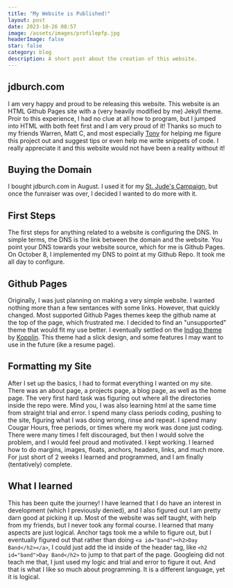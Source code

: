 ```yaml
---
title: "My Website is Published!"
layout: post
date: 2023-10-26 08:57
image: /assets/images/profilepfp.jpg
headerImage: false
star: false
category: blog
description: A short post about the creation of this website.
---
```


## jdburch.com
I am very happy and proud to be releasing this website. This website is an HTML Github Pages site with a (very heavily modified by me) Jekyll theme. Proir to this experience, I had no clue at all how to program, but I jumped into HTML with both feet first and I am very proud of it! Thanks so much to my friends Warren, Matt C, and most especially [Tony](https://tonyscida.com) for helping me figure this project out and suggest tips or even help me write snippets of code. I really appreciate it and this website would not have been a reality without it!


## Buying the Domain
I bought jdburch.com in August. I used it for my [St. Jude's Campaign](https://jdburch.com/2023), but once the funraiser was over, I decided I wanted to do more with it.


## First Steps
The first steps for anything related to a website is configuring the DNS. In simple terms, the DNS is the link between the domain and the website. You point your DNS towards your website source, which for me is Github Pages. On October 8, I implemented my DNS to point at my Github Repo. It took me all day to configure.


## Github Pages
Originally, I was just planning on making a very simple website. I wanted nothing more than a few sentances with some links. However, that quickly changed. Most supported Github Pages themes keep the github name at the top of the page, which frustrated me. I decided to find an "unsupported" theme that would fit my use better. I eventually settled on the [Indigo theme](https://github.com/sergiokopplin/indigo) by [Kopplin](https://github.com/sergiokopplin/indigo). This theme had a slick design, and some features I may want to use in the future (ike a resume page).


## Formatting my Site
After I set up the basics, I had to format everything I wanted on my site. There was an about page, a projects page, a blog page, as well as the home page. The very first hard task was figuring out where all the directories inside the repo were. Mind you, I was also learning html at the same time from straight trial and error. I spend many class periods coding, pushing to the site, figuring what I was doing wrong, rinse and repeat. I spend many Cougar Hours, free periods, or times where my work was done just coding. There were many times I felt discouraged, but then I would solve the problem, and I would feel proud and motivated. I kept working. I learned how to do margins, images, floats, anchors, headers, links, and much more. For just short of 2 weeks I learned and programmed, and I am finally (tentatively) complete. 


## What I learned
This has been quite the journey! I have learned that I do have an interest in development (which I previously denied), and I also figured out I am pretty darn good at picking it up. Most of the website was self taught, with help from my friends, but I never took any formal course. I learned that many aspects are just logical. Anchor tags took me a while to figure out, but I eventually figured out that rather than doing ```<a id="band"><h2>Day Band</h2></a>```, I could just add the id inside of the header tag, like ```<h2 id="band">Day Band</h2>``` to jump to that part of the page. Googleing did not teach me that, I just used my logic and trial and error to figure it out. And that is what I like so much about programming. It is a different language, yet it is logical. 
